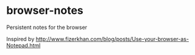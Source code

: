 browser-notes
=============

Persistent notes for the browser

Inspired by http://www.fizerkhan.com/blog/posts/Use-your-browser-as-Notepad.html
